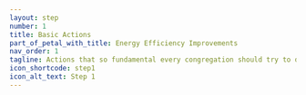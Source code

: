 ```yaml
---
layout: step
number: 1
title: Basic Actions
part_of_petal_with_title: Energy Efficiency Improvements
nav_order: 1
tagline: Actions that so fundamental every congregation should try to do them.  These make it easier to get the rest right.
icon_shortcode: step1
icon_alt_text: Step 1
---
```



